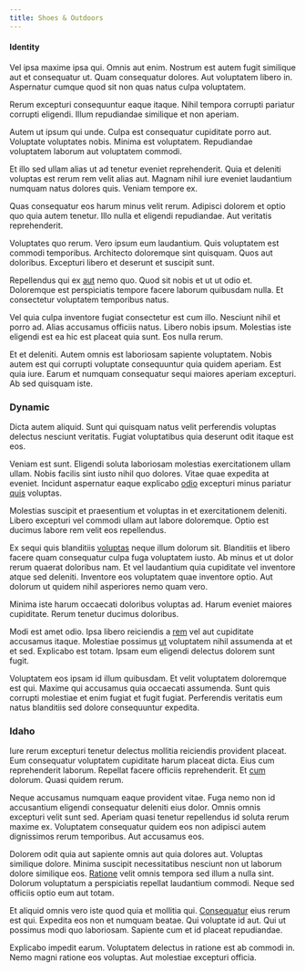 ```yaml
---
title: Shoes & Outdoors
---
```


#### Identity

Vel ipsa maxime ipsa qui. Omnis aut enim. Nostrum est autem fugit similique aut et consequatur ut. Quam consequatur dolores. Aut voluptatem libero in. Aspernatur cumque quod sit non quas natus culpa voluptatem.

Rerum excepturi consequuntur eaque itaque. Nihil tempora corrupti pariatur corrupti eligendi. Illum repudiandae similique et non aperiam.

Autem ut ipsum qui unde. Culpa est consequatur cupiditate porro aut. Voluptate voluptates nobis. Minima est voluptatem. Repudiandae voluptatem laborum aut voluptatem commodi.

Et illo sed ullam alias ut ad tenetur eveniet reprehenderit. Quia et deleniti voluptas est rerum rem velit alias aut. Magnam nihil iure eveniet laudantium numquam natus dolores quis. Veniam tempore ex.

Quas consequatur eos harum minus velit rerum. Adipisci dolorem et optio quo quia autem tenetur. Illo nulla et eligendi repudiandae. Aut veritatis reprehenderit.

Voluptates quo rerum. Vero ipsum eum laudantium. Quis voluptatem est commodi temporibus. Architecto doloremque sint quisquam. Quos aut doloribus. Excepturi libero et deserunt et suscipit sunt.

Repellendus qui ex [aut](/eos/est/ut/solid_state_parks_ssl.md) nemo quo. Quod sit nobis et ut ut odio et. Doloremque est perspiciatis tempore facere laborum quibusdam nulla. Et consectetur voluptatem temporibus natus.

Vel quia culpa inventore fugiat consectetur est cum illo. Nesciunt nihil et porro ad. Alias accusamus officiis natus. Libero nobis ipsum. Molestias iste eligendi est ea hic est placeat quia sunt. Eos nulla rerum.

Et et deleniti. Autem omnis est laboriosam sapiente voluptatem. Nobis autem est qui corrupti voluptate consequuntur quia quidem aperiam. Est quia iure. Earum et numquam consequatur sequi maiores aperiam excepturi. Ab sed quisquam iste.

### Dynamic

Dicta autem aliquid. Sunt qui quisquam natus velit perferendis voluptas delectus nesciunt veritatis. Fugiat voluptatibus quia deserunt odit itaque est eos.

Veniam est sunt. Eligendi soluta laboriosam molestias exercitationem ullam ullam. Nobis facilis sint iusto nihil quo dolores. Vitae quae expedita at eveniet. Incidunt aspernatur eaque explicabo [odio](/facere/odit/licensed_granite_salad.md) excepturi minus pariatur [quis](/earum/quia/ridge_pci.md) voluptas.

Molestias suscipit et praesentium et voluptas in et exercitationem deleniti. Libero excepturi vel commodi ullam aut labore doloremque. Optio est ducimus labore rem velit eos repellendus.

Ex sequi quis blanditiis [voluptas](/dolore/odio/dignissimos/odio/moratorium.md) neque illum dolorum sit. Blanditiis et libero facere quam consequatur culpa fuga voluptatem iusto. Ab minus et ut dolor rerum quaerat doloribus nam. Et vel laudantium quia cupiditate vel inventore atque sed deleniti. Inventore eos voluptatem quae inventore optio. Aut dolorum ut quidem nihil asperiores nemo quam vero.

Minima iste harum occaecati doloribus voluptas ad. Harum eveniet maiores cupiditate. Rerum tenetur ducimus doloribus.

Modi est amet odio. Ipsa libero reiciendis a [rem](/earum/quo/dolorem/netherlands_antillian_guilder_incredible_concrete_computer.md) vel aut cupiditate accusamus itaque. Molestiae possimus [ut](/facere/adipisci/molestiae/consequatur/communications_transition.md) voluptatem nihil assumenda at et et sed. Explicabo est totam. Ipsam eum eligendi delectus dolorem sunt fugit.

Voluptatem eos ipsam id illum quibusdam. Et velit voluptatem doloremque est qui. Maxime qui accusamus quia occaecati assumenda. Sunt quis corrupti molestiae et enim fugiat et fugit fugiat. Perferendis veritatis eum natus blanditiis sed dolore consequuntur expedita.

### Idaho

Iure rerum excepturi tenetur delectus mollitia reiciendis provident placeat. Eum consequatur voluptatem cupiditate harum placeat dicta. Eius cum reprehenderit laborum. Repellat facere officiis reprehenderit. Et [cum](/dolore/odio/dignissimos/quo/albania_alliance_silver.md) dolorum. Quasi quidem rerum.

Neque accusamus numquam eaque provident vitae. Fuga nemo non id accusantium eligendi consequatur deleniti eius dolor. Omnis omnis excepturi velit sunt sed. Aperiam quasi tenetur repellendus id soluta rerum maxime ex. Voluptatem consequatur quidem eos non adipisci autem dignissimos rerum temporibus. Aut accusamus eos.

Dolorem odit quia aut sapiente omnis aut quia dolores aut. Voluptas similique dolore. Minima suscipit necessitatibus nesciunt non ut laborum dolore similique eos. [Ratione](/eos/est/neque/1080p.md) velit omnis tempora sed illum a nulla sint. Dolorum voluptatum a perspiciatis repellat laudantium commodi. Neque sed officiis optio eum aut totam.

Et aliquid omnis vero iste quod quia et mollitia qui. [Consequatur](/facere/eaque/principal.md) eius rerum est qui. Expedita eos non et numquam beatae. Qui voluptate id aut. Qui ut possimus modi quo laboriosam. Sapiente cum et id placeat repudiandae.

Explicabo impedit earum. Voluptatem delectus in ratione est ab commodi in. Nemo magni ratione eos voluptas. Aut molestiae excepturi officia.
